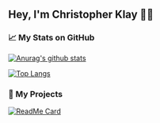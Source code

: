 ## Hey, I'm Christopher Klay ✌🏻

### 📈 My Stats on GitHub
[![Anurag's github stats](https://github-readme-stats.vercel.app/api?username=christopherklay&show_icons=true)]()

[![Top Langs](https://github-readme-stats.vercel.app/api/top-langs/?username=christopherklay)]()

### 🚀 My Projects
[![ReadMe Card](https://github-readme-stats.vercel.app/api/pin/?username=christopherklay&repo=stadiaenhanced&title_color=FFF&text_color=FFF&icon_color=FFF&bg_color=35,FF4C1D,9B0063)](https://github.com/ChristopherKlay/StadiaEnhanced)
